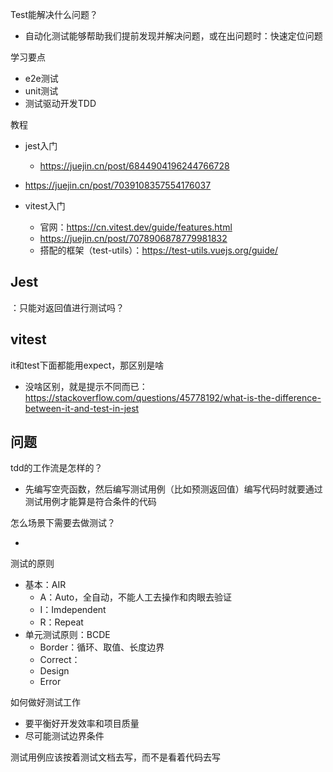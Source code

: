 Test能解决什么问题？

- 自动化测试能够帮助我们提前发现并解决问题，或在出问题时：快速定位问题

学习要点

- e2e测试
- unit测试
- 测试驱动开发TDD

教程

- jest入门
  - https://juejin.cn/post/6844904196244766728

- https://juejin.cn/post/7039108357554176037
- vitest入门
  - 官网：https://cn.vitest.dev/guide/features.html
  - https://juejin.cn/post/7078906878779981832
  - 搭配的框架（test-utils）：https://test-utils.vuejs.org/guide/

## Jest

：只能对返回值进行测试吗？

## vitest

it和test下面都能用expect，那区别是啥

- 没啥区别，就是提示不同而已：https://stackoverflow.com/questions/45778192/what-is-the-difference-between-it-and-test-in-jest



## 问题

tdd的工作流是怎样的？

- 先编写空壳函数，然后编写测试用例（比如预测返回值）编写代码时就要通过测试用例才能算是符合条件的代码

怎么场景下需要去做测试？

- 

测试的原则

- 基本：AIR
  - A：Auto，全自动，不能人工去操作和肉眼去验证
  - I：Imdependent
  - R：Repeat
- 单元测试原则：BCDE
  - Border：循环、取值、长度边界
  - Correct：
  - Design
  - Error

如何做好测试工作

- 要平衡好开发效率和项目质量
- 尽可能测试边界条件

测试用例应该按着测试文档去写，而不是看着代码去写

